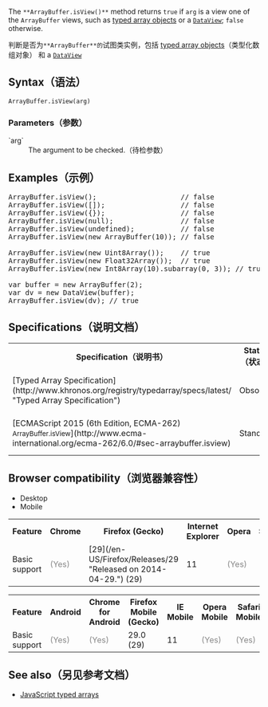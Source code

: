 The `**ArrayBuffer.isView()**` method returns `true` if `arg` is a view one of the `ArrayBuffer` views, such as [typed array objects](/en-US/docs/Web/JavaScript/Reference/Global_Objects/TypedArray) or a [`DataView`](/zh-CN/docs/Web/JavaScript/Reference/Global_Objects/DataView "DataView 视图提供了一种用于向ArrayBuffer读写数据的底层接口。"); `false` otherwise.

判断是否为`**ArrayBuffer**的`试图类实例，包括 [typed array objects](/en-US/docs/Web/JavaScript/Reference/Global_Objects/TypedArray)（类型化数组对象） 和 a [`DataView`](/zh-CN/docs/Web/JavaScript/Reference/Global_Objects/DataView "DataView 视图提供了一种用于向ArrayBuffer读写数据的底层接口。")

## Syntax（语法）

    ArrayBuffer.isView(arg)

### Parameters（参数）

<dl>

<dt>`arg`</dt>

<dd>The argument to be checked.（待检参数）</dd>

</dl>

## Examples（示例）

<pre class="brush: js">ArrayBuffer.isView();                    // false              
ArrayBuffer.isView([]);                  // false
ArrayBuffer.isView({});                  // false
ArrayBuffer.isView(null);                // false
ArrayBuffer.isView(undefined);           // false
ArrayBuffer.isView(new ArrayBuffer(10)); // false

ArrayBuffer.isView(new Uint8Array());    // true
ArrayBuffer.isView(new Float32Array());  // true
ArrayBuffer.isView(new Int8Array(10).subarray(0, 3)); // true

var buffer = new ArrayBuffer(2);
var dv = new DataView(buffer);
ArrayBuffer.isView(dv); // true
</pre>

## Specifications（说明文档）

<table class="standard-table">

<tbody>

<tr>

<th scope="col">Specification（说明书）</th>

<th scope="col">Status（状态）</th>

<th scope="col">Comment（备注）</th>

</tr>

<tr>

<td>[Typed Array Specification](http://www.khronos.org/registry/typedarray/specs/latest/ "Typed Array Specification")</td>

<td><span class="spec-Obsolete">Obsolete</span></td>

<td>Superseded by ECMAScript 6.</td>

</tr>

<tr>

<td>[ECMAScript 2015 (6th Edition, ECMA-262)  
<small lang="zh-CN">ArrayBuffer.isView</small>](http://www.ecma-international.org/ecma-262/6.0/#sec-arraybuffer.isview)</td>

<td><span class="spec-Standard">Standard</span></td>

<td>Initial definition in an ECMA standard.</td>

</tr>

</tbody>

</table>

## Browser compatibility（浏览器兼容性）

<div class="htab"><a name="AutoCompatibilityTable" id="AutoCompatibilityTable"></a>

*   <a>Desktop</a>
*   <a>Mobile</a>

</div>

<div id="compat-desktop">

<table class="compat-table">

<tbody>

<tr>

<th>Feature</th>

<th>Chrome</th>

<th>Firefox (Gecko)</th>

<th>Internet Explorer</th>

<th>Opera</th>

<th>Safari</th>

</tr>

<tr>

<td>Basic support</td>

<td><span title="Please update this with the earliest version of support." style="color: #888;">(Yes)</span></td>

<td>[29](/en-US/Firefox/Releases/29 "Released on 2014-04-29.") (29)</td>

<td>11</td>

<td><span title="Please update this with the earliest version of support." style="color: #888;">(Yes)</span></td>

<td><span title="Please update this with the earliest version of support." style="color: #888;">(Yes)</span></td>

</tr>

</tbody>

</table>

</div>

<div id="compat-mobile">

<table class="compat-table">

<tbody>

<tr>

<th>Feature</th>

<th>Android</th>

<th>Chrome for Android</th>

<th>Firefox Mobile (Gecko)</th>

<th>IE Mobile</th>

<th>Opera Mobile</th>

<th>Safari Mobile</th>

</tr>

<tr>

<td>Basic support</td>

<td><span title="Please update this with the earliest version of support." style="color: #888;">(Yes)</span></td>

<td><span title="Please update this with the earliest version of support." style="color: #888;">(Yes)</span></td>

<td>29.0 (29)</td>

<td>11</td>

<td><span title="Please update this with the earliest version of support." style="color: #888;">(Yes)</span></td>

<td><span title="Please update this with the earliest version of support." style="color: #888;">(Yes)</span></td>

</tr>

</tbody>

</table>

</div>

## See also（另见参考文档）

*   [JavaScript typed arrays](/en-US/docs/Web/JavaScript/Typed_arrays "en/JavaScript typed arrays")